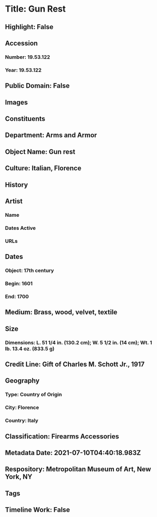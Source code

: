 # Title: Gun Rest
## Highlight: False
## Accession
### Number: 19.53.122
### Year: 19.53.122
## Public Domain: False
## Images
## Constituents
## Department: Arms and Armor
## Object Name: Gun rest
## Culture: Italian, Florence
## History
## Artist
### Name
### Dates Active
### URLs
## Dates
### Object: 17th century
### Begin: 1601
### End: 1700
## Medium: Brass, wood, velvet, textile
## Size
### Dimensions: L. 51 1/4 in. (130.2 cm); W. 5 1/2 in. (14 cm); Wt. 1 lb. 13.4 oz. (833.5 g)
## Credit Line: Gift of Charles M. Schott Jr., 1917
## Geography
### Type: Country of Origin
### City: Florence
### Country: Italy
## Classification: Firearms Accessories
## Metadata Date: 2021-07-10T04:40:18.983Z
## Respository: Metropolitan Museum of Art, New York, NY
## Tags
## Timeline Work: False